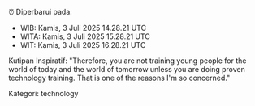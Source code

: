 ⏰ Diperbarui pada:
- WIB: Kamis, 3 Juli 2025 14.28.21 UTC
- WITA: Kamis, 3 Juli 2025 15.28.21 UTC
- WIT: Kamis, 3 Juli 2025 16.28.21 UTC

Kutipan Inspiratif:
"Therefore, you are not training young people for the world of today and the world of tomorrow unless you are doing proven technology training. That is one of the reasons I'm so concerned."


Kategori: technology

